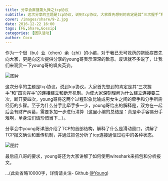 ```yaml
---
title: 分享会直播第九弹之tcp协议
subtitle: 这次分享的主题是tcp协议，说到tcp协议，大家首先想到的肯定是其“三次握手”和“四次挥手”的连接建立和断开机制。
cover: /images/share/9-2.jpg
date: 2016-12-22 16:00
tags: [FE,Share,Gossip]
categories: [团队活动]
author: Coco
---
```



作为一个很（bu）业（chen）余（zhi）的小编，对于我已无可救药的拖延症首先向大家，更是向这次提供分享的young哥表示深深的歉意。废话就不多说了，让我们来观赏一下young哥的飒爽英姿。

<!--more-->

![图片](/images/share/9-1.jpg)

这次分享的主题是tcp协议，说到tcp协议，大家首先想到的肯定是其“三次握手”和“四次挥手”的连接建立和断开机制。为使大家深刻理解为什么建立连接要三次，断开要四次，young哥将这两个过程形象比喻成男女生之间的牵手和分手所需经历的步骤。至于为什么分手比牵手多一步，young哥给出的解释是，双方在一起后会有财产纠葛，需要多加一步进行清算（这里小编的总结是：真是牵手容易分手难啊，单身汪们请珍惜当下...）。

分享会中young哥详细介绍了TCP的首部结构，解释了什么是滑动窗口，讲解了TCP报文确认和重传机制，并通过抓包分析了tcp连接通信过程中的各种状态。

![图片](/images/share/9-2.jpg)


最后应八哥的要求，young哥还为大家讲解了如何使用wireshark来抓包和分析报文。

...(此处省略10000字，详情请关注- Github [@Young](https://github.com/newbieYoung))











